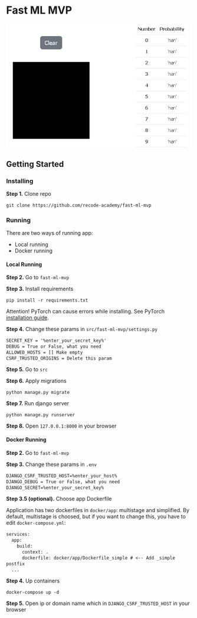 # Fast ML MVP

![preview image](_static/websocket_demo.gif)

## Getting Started

### Installing

**Step 1.** Clone repo
```
git clone https://github.com/recode-academy/fast-ml-mvp
```

### Running

There are two ways of running app:

* Local running
* Docker running

#### Local Running

**Step 2.** Go to `fast-ml-mvp`

**Step 3.** Install requirements
```
pip install -r requirements.txt
```

Attention! PyTorch can cause errors while installing. 
See PyTorch [installation guide](https://pytorch.org/get-started/locally/).


**Step 4.** Change these params in `src/fast-ml-mvp/settings.py`

```
SECRET_KEY = '%enter_your_secret_key%'
DEBUG = True or False, what you need
ALLOWED_HOSTS = [] Make empty
CSRF_TRUSTED_ORIGINS = Delete this param
```

**Step 5.** Go to `src`

**Step 6.** Apply migrations
```
python manage.py migrate
```

**Step 7.** Run django server
```
python manage.py runserver
```

**Step 8.** Open `127.0.0.1:8000` in your browser

#### Docker Running

**Step 2.** Go to `fast-ml-mvp`

**Step 3.** Change these params in `.env`

```
DJANGO_CSRF_TRUSTED_HOST=%enter_your_host%
DJANGO_DEBUG = True or False, what you need
DJANGO_SECRET=%enter_your_secret_key%
```

**Step 3.5 (optional).** Choose app Dockerfile

Application has two dockerfiles in `docker/app`: multistage and simplified. 
By default, multistage is choosed, but if you want to change this, you have to edit `docker-compose.yml`:

```
services:
  app:
    build:
      context: .
      dockerfile: docker/app/Dockerfile_simple # <-- Add _simple postfix
  ...
```

**Step 4.** Up containers
```
docker-compose up -d
```

**Step 5.** Open ip or domain name which in `DJANGO_CSRF_TRUSTED_HOST` in your browser